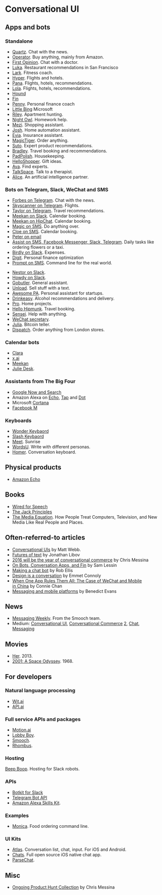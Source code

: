 # Conversational UI

## Apps and bots
### Standalone
* [Quartz](http://qz.com/613700/its-here-quartzs-first-news-app-for-iphone/). Chat with the news. 
* [Operator](https://www.operator.com/). Buy anything, mainly from Amazon. 
* [First Opinion](https://firstopinionapp.com/). Chat with a doctor. 
* [Luka](https://luka.ai/). Restaurant recommendations in San Francisco 
* [Lark](http://www.web.lark.com/#top). Fitness coach. 
* [Hyper](https://www.usehyper.com). Flights and hotels. 
* [Pana](http://pana.com). Flights, hotels, recommendations. 
* [Lola](https://www.lolatravel.com/). Flights, hotels, recommendations. 
* [Hound](http://www.soundhound.com/hound)
* [Fin](https://www.fin.ventures/)
* [Penny](https://www.pennyapp.io/). Personal finance coach
* [Little Bing](https://en.wikipedia.org/wiki/Xiaoice) Microsoft
* [Riley](https://getrileynow.com). Apartment hunting.
* [Night Owl](http://www.heynightowl.com/). Homework help. 
* [Mezi](https://mezi.com/). Shopping assistant.
* [Josh](https://www.josh.ai/). Home automation assistant.
* [Evia](https://insurify.com/evia). Insurance assistant. 
* [MagicTiger](http://magictiger.com/). Order anything.
* [Suto](http://asksuto.com/). Expert product recommendations. 
* [Bradley](http://www.heybradley.com/). Travel booking and recommendations.
* [PadPolish](http://www.padpolish.com/). Housekeeping.
* [HelloShopper](https://www.helloshopper.com). Gift ideas.
* [Ava](http://www.heyava.com/). Find experts.
* [TalkSpace](http://www.talkspace.com/). Talk to a therapist.
* [Alice](https://couple.me/alice). An artificial intelligence partner. 

### Bots on Telegram, Slack, WeChat and SMS
* [Forbes on Telegram](http://www.forbes.com/sites/bruceupbin/2016/02/23/introducing-the-forbes-newsbot-on-telegram/#1f4e3bf13117). Chat with the news. 
* [Skyscanner on Telegram](http://codevoyagers.com/2015/11/14/the-bots-are-coming%E2%80%8B-conversational-ui-and-introducing-the-skyscanner-telegram-bot/?linkId=19155965). Flights. 
* [Taylor on Telegram](https://taylorbot.com). Travel recommendations. 
* [Meekan on Slack](https://meekan.com/slack/). Calendar booking.
* [Meekan on HipChat](https://meekan.com/hipchat/). Calendar booking. 
* [Magic on SMS](https://getmagicnow.com/). Do anything over.
* [Cloe on SMS](http://www.meetcloe.co/). Calendar booking. 
* [Peter on email](https://hirepeter.com)
* [Assist on SMS, Facebook Messenger, Slack, Telegram](http://www.assi.st/). Daily tasks like ordering flowers or a taxi. 
* [Birdly on Slack](https://slack.getbirdly.com/). Expenses. 
* [Digit](https://digit.co). Personal finance optimization
* [Prompt on SMS](http://www.promptapp.io/help). Command line for the real world. 
- [Nestor on Slack](https://www.asknestor.me).
- [Howdy on Slack](http://howdy.ai/). 
- [Gobutler](http://www.gobutlernow.com/). General assistant.
- [Unload](http://unld.it/). Sell stuff with a text.
- [Awesome PA](http://textawesome.co.uk/). Personal assistant for startups.
- [Drinkeasy](http://drinkeasy.co/). Alcohol recommendations and delivery. 
- [Pro](https://pro.com). Home projects. 
- [Hello Hipmunk](https://www.hipmunk.com/hello). Travel booking.
- [Sensei](https://sensay.it/). Help with anything. 
- [WeChat secretary](http://wesecretary.com/).
- [Julia](http://getgems.org/julia/). Bitcoin teller.
- [Dispatch](http://dispatch.pm/). Order anything from London stores.


### Calendar bots
* [Clara](https://claralabs.com/)
* [x.ai](https://x.ai/)
* [Meekan](https://meekan.com/slack/)
* [Julie Desk](https://www.juliedesk.com/). 

### Assistants from The Big Four
* [Google Now and Search](https://www.google.com/landing/now/)
* Amazon Alexa on [Echo](http://www.amazon.com/Amazon-SK705DI-Echo/dp/B00X4WHP5E), [Tap](http://www.amazon.com/dp/B00VXS8E8S/ref=fs_ods_fs_aucc_fx) and [Dot](http://www.amazon.com/b/?node=14047587011)
* Microsoft [Cortana](https://www.microsoft.com/en-us/mobile/experiences/cortana/)
* [Facebook M](http://www.wired.com/2015/08/facebook-launches-m-new-kind-virtual-assistant/)

### Keyboards
* [Wonder Keybaord](http://www.typewithwonder.com/)
* [Slash Keybaord](http://tapslash.com/)
* [Meet](https://sunrise.am/meet/). Sunrise
* [WordsU](http://www.wordsu.com/). Write with different personas.
* [Homer](http://homer.ms/). Conversation keyboard.

## Physical products
* [Amazon Echo](http://www.amazon.com/dp/B00X4WHP5E)

## Books
* [Wired for Speech](http://www.amazon.com/gp/product/B001949SMM/ref=dp-kindle-redirect?ie=UTF8&btkr=1)
* [The Jack Principles](http://demos.jellyvisionlab.com/downloads/The_Jack_Principles.pdf)
* [The Media Equation](http://www.amazon.com/The-Media-Equation-Computers-Television/dp/1575860538/ref=pd_sim_14_10?ie=UTF8&dpID=51KGobpmiqL&dpSrc=sims&preST=_AC_UL160_SR106%2C160_&refRID=0E5AZXPPMAV64HF1GVT2). How People Treat Computers, Television, and New Media Like Real People and Places.

## Often-referred-to articles
- [Conversational UIs](http://interconnected.org/home/2015/06/16/conversational_uis) by Matt Webb.
- [Futures of text](http://whoo.ps/2015/02/23/futures-of-text) by Jonathan Libov
- [2016 will be the year of conversational commerce](https://medium.com/chris-messina/2016-will-be-the-year-of-conversational-commerce-1586e85e3991#.1lebb324y) by Chris Messina 
- [On Bots, Conversation Apps, and Fin](https://www.fin.ventures/letters/on-bots-conversational-apps-and-fin) by Sam Lessin
- [Making a chat bot](https://medium.com/@rob_ellis/creating-a-chat-bot-42861e6a2acd#.i5ytqhgmj) by Rob Ellis
- [Design is a conversation](https://blog.intercom.io/design-is-a-conversation/) by Emmet Connoly
- [When One App Rules Them All: The Case of WeChat and Mobile in China](http://a16z.com/2015/08/06/wechat-china-mobile-first/) by Connie Chan
- [Messaging and mobile platforms](http://ben-evans.com/benedictevans/2015/3/24/the-state-of-messaging) by Benedict Evans

## News
- [Messaging Weekly](http://www.messagingweekly.com/). From the Smooch team. 
- Medium: [Conversational UI](https://medium.com/tag/conversational-ui), [Conversational Commerce](https://medium.com/tag/conversational-commerce) [2](https://medium.com/tag/convcomm), [Chat](https://medium.com/tag/chat), [Messaging](https://medium.com/tag/messaging)

## Movies
* [Her](http://www.imdb.com/title/tt1798709/). 2013. 
* [2001: A Space Odyssey](http://www.imdb.com/title/tt0062622/?ref_=ttqt_qt_tt). 1968. 

## For developers
### Natural language processing
* [Wit.ai](https://wit.ai/)
* [API.ai](https://api.ai/)

### Full service APIs and packages
- [Motion.ai](http://motion.ai/)
- [Lobby Boy](http://supportkit.github.io/lobby-boy/).
- [Smooch](https://smooch.io/).   
- [Rhombus](https://www.getrhombus.com). 

### Hosting
[Beep Boop](https://beepboophq.com/). Hosting for Slack robots.

### APIs
* [Botkit for Slack](https://github.com/howdyai/botkit)
* [Telegram Bot API](https://core.telegram.org/bots/api)
* [Amazon Alexa Skills Kit](https://developer.amazon.com/appsandservices/solutions/alexa/alexa-skills-kit). 

### Examples
- [Monica](https://github.com/zephrys/monica). Food ordering command line. 

### UI Kits
* [Atlas](https://atlas.layer.com/ios). Conversation list, chat, input. For iOS and Android. 
* [Chats](https://github.com/acani/Chats). Full open source iOS native chat app. 
* [ParseChat](https://github.com/relatedcode/ParseChat). 

## Misc
- [Ongoing Product Hunt Collection](https://www.producthunt.com/@chrismessina/collections/convcomm) by Chris Messina
